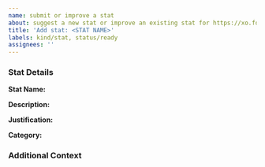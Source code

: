 ```yaml
---
name: submit or improve a stat
about: suggest a new stat or improve an existing stat for https://xo.football/glossary
title: 'Add stat: <STAT NAME>'
labels: kind/stat, status/ready
assignees: ''
---
```


### Stat Details

**Stat Name:**

<!-- Please provide the name of the stat you are proposing or the existing stat you wish to improve -->

**Description:**

<!-- Provide a detailed description of the new stat or how you want it to be improved (i.e. improved coverage) -->

**Justification:**

<!-- Explain why this stat is valuable or why the improvement is necessary -->

**Category:**

<!-- Specify the category this stat should belong to (see https://xo.football/glossary for a list of categories) -->

### Additional Context

<!-- Add any other context, such as potential data sources, calculation methods, or examples where this stat would be applicable -->
